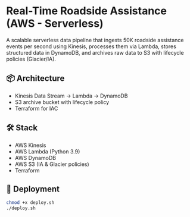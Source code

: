 # Real-Time Roadside Assistance (AWS - Serverless)

A scalable serverless data pipeline that ingests 50K roadside assistance events per second using Kinesis, processes them via Lambda, stores structured data in DynamoDB, and archives raw data to S3 with lifecycle policies (Glacier/IA).

## 📦 Architecture

- Kinesis Data Stream → Lambda → DynamoDB
- S3 archive bucket with lifecycle policy
- Terraform for IAC

## 🛠 Stack

- AWS Kinesis
- AWS Lambda (Python 3.9)
- AWS DynamoDB
- AWS S3 (IA & Glacier policies)
- Terraform

## 🚀 Deployment

```bash
chmod +x deploy.sh
./deploy.sh
```
